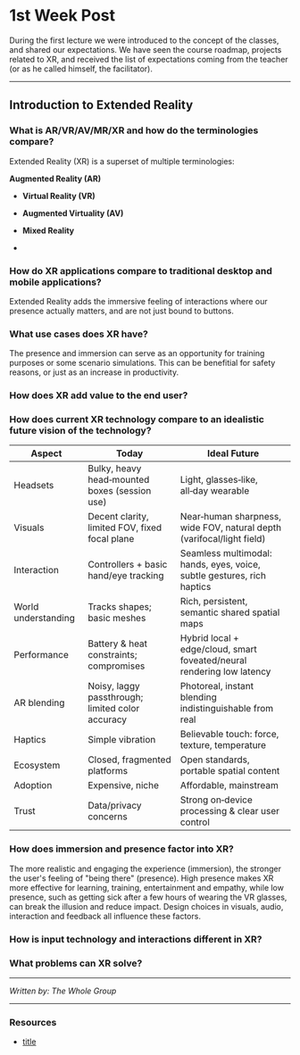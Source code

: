 # 1st Week Post

During the first lecture we were introduced to the concept of the classes, and shared our expectations. We have seen the course roadmap, projects related to XR, and received the list of expectations coming from the teacher (or as he called himself, the facilitator).

---

## Introduction to Extended Reality

### What is AR/VR/AV/MR/XR and how do the terminologies compare?

Extended Reality (XR) is a superset of multiple terminologies:

**Augmented Reality (AR)**

- **Virtual Reality (VR)**

- **Augmented Virtuality (AV)**

- **Mixed Reality**

-

### How do XR applications compare to traditional desktop and mobile applications?

Extended Reality adds the immersive feeling of interactions where our presence actually matters, and are not just bound to buttons.

### What use cases does XR have?

The presence and immersion can serve as an opportunity for training purposes or some scenario simulations. This can be benefitial for safety reasons, or just as an increase in productivity.

### How does XR add value to the end user?

### How does current XR technology compare to an idealistic future vision of the technology?
| Aspect | Today | Ideal Future |
| ------ | ------ | ------------ |
| Headsets | Bulky, heavy head‑mounted boxes (session use) | Light, glasses‑like, all‑day wearable |
| Visuals | Decent clarity, limited FOV, fixed focal plane | Near‑human sharpness, wide FOV, natural depth (varifocal/light field) |
| Interaction | Controllers + basic hand/eye tracking | Seamless multimodal: hands, eyes, voice, subtle gestures, rich haptics |
| World understanding | Tracks shapes; basic meshes | Rich, persistent, semantic shared spatial maps |
| Performance | Battery & heat constraints; compromises | Hybrid local + edge/cloud, smart foveated/neural rendering low latency |
| AR blending | Noisy, laggy passthrough; limited color accuracy | Photoreal, instant blending indistinguishable from real |
| Haptics | Simple vibration | Believable touch: force, texture, temperature |
| Ecosystem | Closed, fragmented platforms | Open standards, portable spatial content |
| Adoption | Expensive, niche | Affordable, mainstream |
| Trust | Data/privacy concerns | Strong on‑device processing & clear user control |

### How does immersion and presence factor into XR?
The more realistic and engaging the experience (immersion), the stronger the user's feeling of "being there" (presence). High presence makes XR more effective for learning, training, entertainment and empathy, while low presence, such as getting sick after a few hours of wearing the VR glasses, can break the illusion and reduce impact. Design choices in visuals, audio, interaction and feedback all influence these factors.

### How is input technology and interactions different in XR?

### What problems can XR solve?

---

_Written by: The Whole Group_

---

### Resources

- [title](https://www.example.com)
